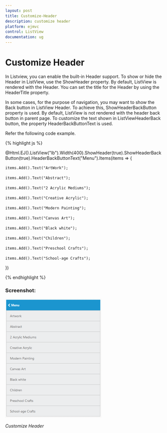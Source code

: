 ```yaml
---
layout: post
title: Customize-Header
description: customize header
platform: ejmvc
control: ListView
documentation: ug
---
```


# Customize Header

In Listview, you can enable the built-in Header support. To show or hide the Header in ListView, use the ShowHeader property. By default, ListView is rendered with the Header. You can set the title for the Header by using the HeaderTitle property.

In some cases, for the purpose of navigation, you may want to show the Back button in ListView Header. To achieve this, ShowHeaderBackButton property is used. By default, ListView is not rendered with the header back button in parent page. To customize the text shown in ListViewHeaderBack button, the property HeaderBackButtonText is used. 

Refer the following code example.



{% highlight js %}



@Html.EJ().ListView("lb").Width(400).ShowHeader(true).ShowHeaderBackButton(true).HeaderBackButtonText("Menu").Items(items => {    

    items.Add().Text("ArtWork");	

    items.Add().Text("Abstract");

    items.Add().Text("2 Acrylic Mediums");

    items.Add().Text("Creative Acrylic");

    items.Add().Text("Modern Painting");

    items.Add().Text("Canvas Art");

    items.Add().Text("Black white");

    items.Add().Text("Children");

    items.Add().Text("Preschool Crafts");

    items.Add().Text("School-age Crafts");

})


{% endhighlight %}



### Screenshot:

![](Customize-Header_images/Customize-Header_img1.png)



_Customize Header_

